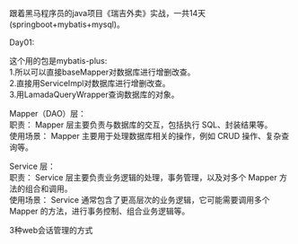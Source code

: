 跟着黑马程序员的java项目《瑞吉外卖》实战，一共14天(springboot+mybatis+mysql)。     

Day01:    

这个用的包是mybatis-plus:    
1.所以可以直接baseMapper对数据库进行增删改查。   
2.直接用ServiceImpl对数据库进行增删改查。    
3.用LamadaQueryWrapper查询数据库的对象。    

Mapper（DAO）层：    
职责： Mapper 层主要负责与数据库的交互，包括执行 SQL、封装结果等。    
使用场景： Mapper 主要用于处理数据库相关的操作，例如 CRUD 操作、复杂查询等。    

Service 层：    
职责： Service 层主要负责业务逻辑的处理，事务管理，以及对多个 Mapper 方法的组合和调用。    
使用场景： Service 通常包含了更高层次的业务逻辑，它可能需要调用多个 Mapper 的方法，进行事务控制、组合业务逻辑等。    

3种web会话管理的方式    
